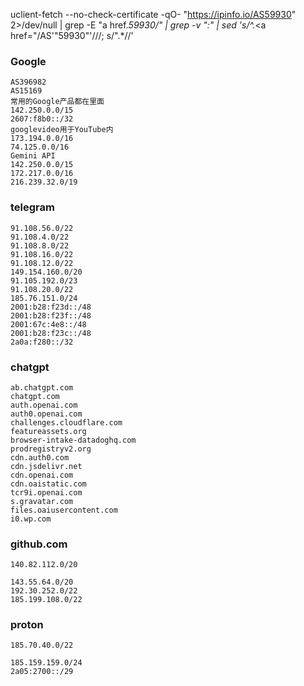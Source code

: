 uclient-fetch --no-check-certificate -qO- "https://ipinfo.io/AS59930" 2>/dev/null | grep -E "a href.*59930\/" | grep -v ":" | sed 's/^.*<a href="\/AS'"59930"'\///; s/".*//'




### Google
```
AS396982
AS15169
常用的Google产品都在里面
142.250.0.0/15
2607:f8b0::/32
googlevideo用于YouTube内
173.194.0.0/16 
74.125.0.0/16
Gemini API
142.250.0.0/15
172.217.0.0/16
216.239.32.0/19
```
### telegram
```
91.108.56.0/22
91.108.4.0/22
91.108.8.0/22
91.108.16.0/22
91.108.12.0/22
149.154.160.0/20
91.105.192.0/23
91.108.20.0/22
185.76.151.0/24
2001:b28:f23d::/48
2001:b28:f23f::/48
2001:67c:4e8::/48
2001:b28:f23c::/48
2a0a:f280::/32
```
### chatgpt
```
ab.chatgpt.com
chatgpt.com
auth.openai.com
auth0.openai.com
challenges.cloudflare.com
featureassets.org
browser-intake-datadoghq.com
prodregistryv2.org
cdn.auth0.com
cdn.jsdelivr.net
cdn.openai.com
cdn.oaistatic.com
tcr9i.openai.com
s.gravatar.com
files.oaiusercontent.com
i0.wp.com

```
### github.com
```
140.82.112.0/20

143.55.64.0/20
192.30.252.0/22
185.199.108.0/22
```
### proton
```
185.70.40.0/22

185.159.159.0/24
2a05:2700::/29
```
